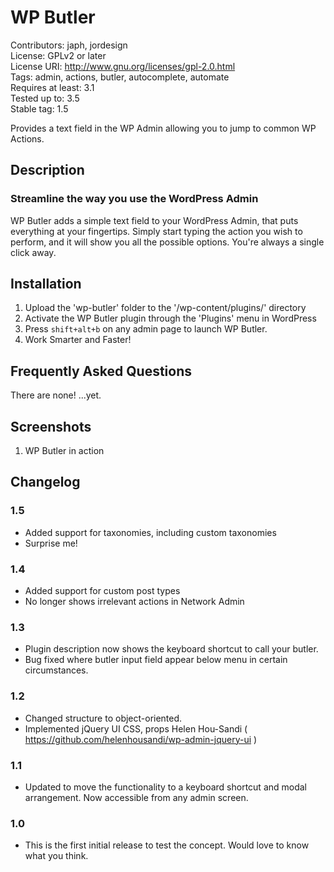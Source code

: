 # WP Butler
Contributors: japh, jordesign  
License: GPLv2 or later  
License URI: http://www.gnu.org/licenses/gpl-2.0.html  
Tags: admin, actions, butler, autocomplete, automate  
Requires at least: 3.1  
Tested up to: 3.5  
Stable tag: 1.5

Provides a text field in the WP Admin allowing you to jump to common WP Actions.

## Description

### Streamline the way you use the WordPress Admin

WP Butler adds a simple text field to your WordPress Admin, that puts everything at your fingertips. Simply start typing the action you wish to perform, and it will show you all the possible options. You're always a single click away.

## Installation

1. Upload the 'wp-butler' folder to the '/wp-content/plugins/' directory
2. Activate the WP Butler plugin through the 'Plugins' menu in WordPress
3. Press `shift+alt+b` on any admin page to launch WP Butler.
4. Work Smarter and Faster!

## Frequently Asked Questions

There are none! ...yet.

## Screenshots

1. WP Butler in action

## Changelog

### 1.5

* Added support for taxonomies, including custom taxonomies
* Surprise me!

### 1.4

* Added support for custom post types
* No longer shows irrelevant actions in Network Admin

### 1.3

* Plugin description now shows the keyboard shortcut to call your butler.
* Bug fixed where butler input field appear below menu in certain circumstances.

### 1.2

* Changed structure to object-oriented.
* Implemented jQuery UI CSS, props Helen Hou-Sandi ( https://github.com/helenhousandi/wp-admin-jquery-ui )

### 1.1

* Updated to move the functionality to a keyboard shortcut and modal arrangement. Now accessible from any admin screen.

### 1.0

* This is the first initial release to test the concept. Would love to know what you think.
